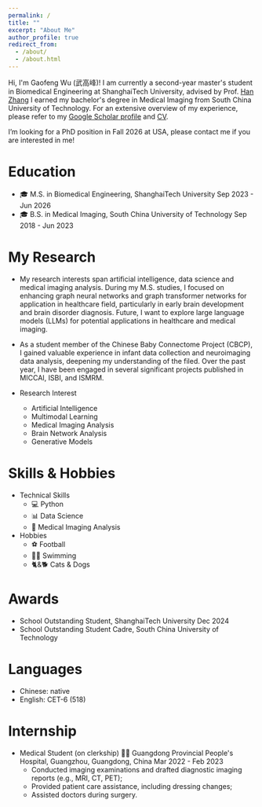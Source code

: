 ```yaml
---
permalink: /
title: ""
excerpt: "About Me"
author_profile: true
redirect_from: 
  - /about/
  - /about.html
---
```


Hi, I'm Gaofeng Wu (武高峰)! I am currently a second-year master's student in Biomedical Engineering at ShanghaiTech University, advised by Prof. [Han Zhang](https://bme.shanghaitech.edu.cn/2021/0326/c8204a62068/page.htm) I earned my bachelor's degree in Medical Imaging from South China University of Technology. For an extensive overview of my experience, please refer to my [Google Scholar profile](https://scholar.google.com/citations?user=YS_EKgEAAAAJ&hl=zh-CN) and <a href="../assets/CV_of_GaofengWu_ShanghaiTech.pdf">CV</a>.

I’m looking for a PhD position in Fall 2026 at USA, please contact me if you are interested in me!


# Education #
* 🎓 M.S. in Biomedical Engineering, ShanghaiTech University    Sep 2023 - Jun 2026
* 🎓 B.S. in Medical Imaging, South China University of Technology    Sep 2018 - Jun 2023

# My Research #
* My research interests span artificial intelligence, data science and medical imaging analysis. During my M.S. studies, I focused on enhancing graph neural networks and graph transformer networks for application in healthcare field, particularly in early brain development and brain disorder diagnosis. Future, I want to explore large language models (LLMs) for potential applications in healthcare and medical imaging. 

* As a student member of the Chinese Baby Connectome Project (CBCP), I gained valuable experience in infant data collection and neuroimaging data analysis, deepening my understanding of the filed. Over the past year, I have been engaged in several significant projects published in MICCAI, ISBI, and ISMRM.

* Research Interest
  * Artificial Intelligence
  * Multimodal Learning
  * Medical Imaging Analysis
  * Brain Network Analysis
  * Generative Models

# Skills & Hobbies #
* Technical Skills
  * 💻 Python
  * 📊 Data Science
  * 🧠 Medical Imaging Analysis
* Hobbies
  * ⚽ Football
  * 🏊‍♂️ Swimming
  * 🐈&🐕 Cats & Dogs
 
# Awards #
* School Outstanding Student, ShanghaiTech University  Dec 2024
* School Outstanding Student Cadre, South China University of Technology  

# Languages
* Chinese: native
* English: CET-6 (518)

# Internship #
* Medical Student (on clerkship) 👨‍⚕️ Guangdong Provincial People's Hospital, Guangzhou, Guangdong, China            Mar 2022 - Feb 2023
  * Conducted imaging examinations and drafted diagnostic imaging reports (e.g., MRI, CT, PET);
  * Provided patient care assistance, including dressing changes;
  * Assisted doctors during surgery. 

